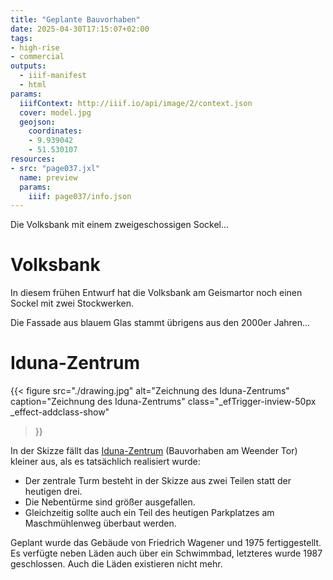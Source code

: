 ```yaml
---
title: "Geplante Bauvorhaben"
date: 2025-04-30T17:15:07+02:00
tags:
- high-rise
- commercial
outputs:
  - iiif-manifest
  - html
params:
  iiifContext: http://iiif.io/api/image/2/context.json
  cover: model.jpg
  geojson:
    coordinates:
    - 9.939042
    - 51.530107
resources:
- src: "page037.jxl"
  name: preview
  params:
    iiif: page037/info.json
---
```

Die Volksbank mit einem zweigeschossigen Sockel...
<!--more-->

# Volksbank

In diesem frühen Entwurf hat die Volksbank am Geismartor noch einen Sockel mit zwei Stockwerken.

Die Fassade aus blauem Glas stammt übrigens aus den 2000er Jahren...

# Iduna-Zentrum

{{< figure
  src="./drawing.jpg"
  alt="Zeichnung des Iduna-Zentrums"
  caption="Zeichnung des Iduna-Zentrums"
  class="_efTrigger-inview-50px _effect-addclass-show"
>}}

In der Skizze fällt das [Iduna-Zentrum](https://de.wikipedia.org/wiki/Iduna-Zentrum_(G%C3%B6ttingen)) (Bauvorhaben am Weender Tor) kleiner aus, als es tatsächlich realisiert wurde:
* Der zentrale Turm besteht in der Skizze aus zwei Teilen statt der heutigen drei.
* Die Nebentürme sind größer ausgefallen.
* Gleichzeitig sollte auch ein Teil des heutigen Parkplatzes am Maschmühlenweg überbaut werden.

Geplant wurde das Gebäude von Friedrich Wagener und 1975 fertiggestellt. Es verfügte neben Läden auch über ein Schwimmbad, letzteres wurde 1987 geschlossen. Auch die Läden existieren nicht mehr.
